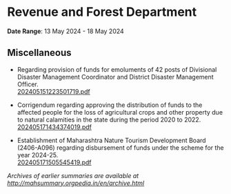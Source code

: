 # Revenue and Forest Department

**Date Range**: 13 May 2024 - 18 May 2024


## Miscellaneous
- Regarding provision of funds for emoluments of 42 posts of Divisional Disaster Management Coordinator and District Disaster Management Officer.\
  [202405151223501719.pdf](https://gr.maharashtra.gov.in/Site/Upload/Government%20Resolutions/English/202405151223501719.pdf)

- Corrigendum regarding approving the distribution of funds to the affected people for the loss of agricultural crops and other property due to natural calamities in the state during the period 2020 to 2022.\
  [202405171434374019.pdf](https://gr.maharashtra.gov.in/Site/Upload/Government%20Resolutions/English/202405171434374019.pdf)

- Establishment of Maharashtra Nature Tourism Development Board (2406-A096) regarding disbursement of funds under the scheme for the year 2024-25.\
  [202405171505545419.pdf](https://gr.maharashtra.gov.in/Site/Upload/Government%20Resolutions/English/202405171505545419.pdf)


*Archives of earlier summaries are available at http://mahsummary.orgpedia.in/en/archive.html*